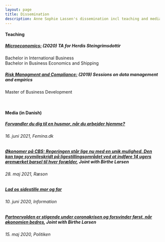 ```yaml
---
layout: page
title: Dissemination
description: Anne Sophie Lassen's dissemination incl teaching and media 
---
```

#### Teaching
##### <u><a href="https://kursuskatalog.cbs.dk/2019-2020/BA-BISHO1006U.aspx"> Microeconomics</a>:</u> (2020) TA for Herdis Steingrimsdottir
Bachelor in International Business <br>
Bachelor in Business Economics and Shipping


##### <u><a href="https://www.cbs.dk/efteruddannelse/masteruddannelser/master-of-business-development/fag-forloeb/risk-management-and-compliance"> Risk Managment and Compliance</a>:</u> (2019) Sessions on data management and empirics
Master of Business Development 

<br>


#### Media (in Danish)
##### <u><a href="https://www.femina.dk/agenda/samfund/forvandler-du-dig-til-en-husmor-naar-du-arbejder-hjemme">Forvandler du dig til en husmor, når du arbejder hjemme?</a></u>
###### *16. juni 2021, Femina.dk*

##### <u><a href="https://www.raeson.dk/2021/oekonomer-paa-cbs-regeringen-staar-lige-nu-med-en-unik-mulighed-den-kan-tage-syvmileskridt-paa-ligestillingsomraadet-ved-at-indfoere-14-ugers-oeremaerket-barsel-til-hver-foraelder/">Økonomer på CBS: Regeringen står lige nu med en unik mulighed. Den kan tage syvmileskridt på ligestillingsområdet ved at indføre 14 ugers øremærket barsel til hver forælder</a></u>, Joint with Birthe Larsen
###### *28. maj 2021, Ræson*

##### <u><a href="https://www.information.dk/debat/2020/06/foraeldet-ide-boern-bedre-barsel-mor-far">Lad os sidestille mor og far</a></u>
###### *10. juni 2020, Information*

##### <u><a href="https://politiken.dk/debat/debatindlaeg/art7779758/Partnervolden-er-stigende-under-coronakrisen-og-forsvinder-f%C3%B8rst-n%C3%A5r-%C3%B8konomien-bedres">Partnervolden er stigende under coronakrisen og forsvinder først, når økonomien bedres</a></u>, Joint with Birthe Larsen
###### *15. maj 2020, Politiken*


<!-- Note: this is how to write a comment in HTML. Everything in here won't show up on your webpage.-->

<!--
To increase the size of the title, use fewer # in front of the paper title.
To decrease the size of the title, use more #. 
To remove the italics, remove the * before and after the description
To remove the underline from the title, remove the <u> tags (<u> and </u>)
-->